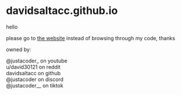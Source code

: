 # davidsaltacc.github.io

hello

please go to [the website](https://davidsaltacc.github.io) instead of browsing through my code, thanks









owned by:

@justacoder_  on youtube  
u/david30121  on reddit  
davidsaltacc  on github  
@justacoder   on discord  
@justacoder__ on tiktok  
